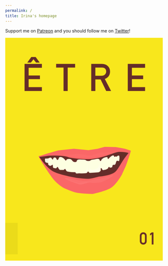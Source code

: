 ```yaml
---
permalink: /
title: Irina's homepage
---
```


Support me on [Patreon](https://patreon.com/irinazolotareva) and you should follow me on [Twitter](https://twitter.com/aveczolotareva)!

<a href="1.png"><img src="1.png" class="w3"></a>
